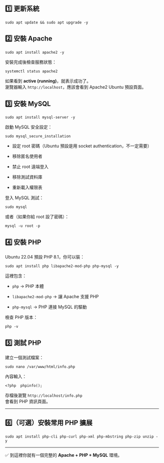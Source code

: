 ## 1️⃣ 更新系統

`sudo apt update && sudo apt upgrade -y` 

## 2️⃣ 安裝 Apache

`sudo apt install apache2 -y` 

安裝完成後檢查服務狀態：

`systemctl status apache2` 

如果看到 **active (running)**，就表示成功了。  
瀏覽器輸入 `http://localhost`，應該會看到 Apache2 Ubuntu 預設頁面。

## 3️⃣ 安裝 MySQL

`sudo apt install mysql-server -y` 

啟動 MySQL 安全設定：

`sudo mysql_secure_installation` 

-   設定 root 密碼（Ubuntu 預設是用 socket authentication，不一定需要）
    
-   移除匿名使用者
    
-   禁止 root 遠端登入
    
-   移除測試資料庫
    
-   重新載入權限表
    

登入 MySQL 測試：

`sudo mysql` 

或者（如果你給 root 設了密碼）：

`mysql -u root -p`


## 4️⃣ 安裝 PHP

Ubuntu 22.04 預設 PHP 8.1，你可以裝：

`sudo apt install php libapache2-mod-php php-mysql -y` 

這裡包含：

-   `php` → PHP 本體
    
-   `libapache2-mod-php` → 讓 Apache 支援 PHP
    
-   `php-mysql` → PHP 連接 MySQL 的驅動
    

檢查 PHP 版本：

`php -v`

## 5️⃣ 測試 PHP

建立一個測試檔案：

`sudo nano /var/www/html/info.php` 

內容輸入：

`<?php  phpinfo();` 

存檔後瀏覽 `http://localhost/info.php`  
會看到 PHP 資訊頁面。

----------

## 6️⃣（可選）安裝常用 PHP 擴展

`sudo apt install php-cli php-curl php-xml php-mbstring php-zip unzip -y` 

----------

✅ 到這裡你就有一個完整的 **Apache + PHP + MySQL** 環境。
